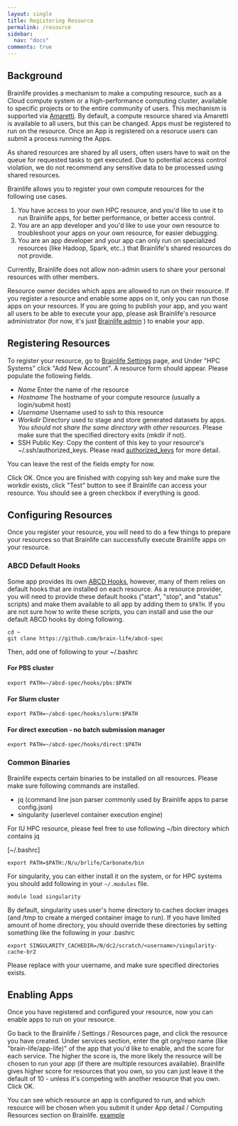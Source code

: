 ```yaml
---
layout: single
title: Registering Resource
permalink: /resource
sidebar:
  nav: "docs"
comments: true
---
```


## Background

Brainlife provides a mechanism to make a computing resource, such as a Cloud compute system or a high-performance computing cluster, available to specific projects or to the entire community of users. This mechanism is supported via [Amaretti](https://github.com/brain-life/amaretti). By default, a compute resource shared via Amaretti is available to all users, but this can be changed. Apps must be registered to run on the resource. Once an App is registered on a resoruce users can submit a process running the Apps.

As shared resources are shared by all users, often users have to wait on the queue for requested tasks to get executed. Due to potential access control violation, we do not recommend any sensitive data to be processed using shared resources.

Brainlife allows you to register your own compute resources for the following use cases.

1. You have access to your own HPC resource, and you'd like to use it to run Brainlife apps, for better performance, or better access control.
2. You are an app developer and you'd like to use your own resource to troubleshoot your apps on your own resource, for easier debugging.
3. You are an app developer and your app can only run on specialized resources (like Hadoop, Spark, etc..) that Brainlife's shared resources do not provide.

Currently, Brainlife does not allow non-admin users to share your personal resources with other members. 

Resource owner decides which apps are allowed to run on their resource. If you register a resource and enable some apps on it, only you can run those apps on your resources. If you are going to publish your app, and you want all users to be able to execute your app, please ask Brainlife's resource administrator (for now, it's just [Brainlife admin](brlife@iu.edu) ) to enable your app.

## Registering Resources

To register your resource, go to [Brainlife Settings](https://brainlife.io/wf/#!/resources) page, and Under "HPC Systems" click "Add New Account". A resource form should appear. Please populate the following fields.

* *Name* Enter the name of rhe resource
* *Hostname* The hostname of your compute resource (usually a login/submit host)
* *Username* Username used to ssh to this resource
* *Workdir* Directory used to stage and store generated datasets by apps. *You should not share the same directory with other resources*. Please make sure that the specified directory exits (mkdir if not).
* SSH Public Key: Copy the content of this key to your resource's ~/.ssh/authorized_keys. Please read [authorized_keys](https://www.ssh.com/ssh/authorized_keys/) for more detail.

You can leave the rest of the fields empty for now.

Click OK. Once you are finished with copying ssh key and make sure the workdir exists, click "Test" button to see if Brainlife can access your resource. You should see a green checkbox if everything is good.

## Configuring Resources

Once you register your resource, you will need to do a few things to prepare your resources so that Brainlife can successfully execute Brainlife apps on your resource.

### ABCD Default Hooks

Some app provides its own [ABCD Hooks](https://github.com/brain-life/abcd-spec), however, many of them relies on default hooks that are installed on each resource. As a resource provider, you will need to provide these default hooks ("start", "stop", and "status" scripts) and make them available to all app by adding them to `$PATH`. If you are not sure how to write these scripts, you can install and use the our default ABCD hooks by doing following.

```
cd ~
git clone https://github.com/brain-life/abcd-spec
```

Then, add one of following to your ~/.bashrc

#### For PBS cluster

```
export PATH=~/abcd-spec/hooks/pbs:$PATH
```

#### For Slurm cluster

```
export PATH=~/abcd-spec/hooks/slurm:$PATH
```

#### For direct execution - no batch submission manager

```
export PATH=~/abcd-spec/hooks/direct:$PATH
```

### Common Binaries

Brainlife expects certain binaries to be installed on all resources. Please make sure following commands are installed.

* jq (command line json parser commonly used by Brainlife apps to parse config.json)
* singularity (userlevel container execution engine)

For IU HPC resource, please feel free to use following ~/bin directory which contains jq

[~/.bashrc]

```
export PATH=$PATH:/N/u/brlife/Carbonate/bin
```

For singularity, you can either install it on the system, or for HPC systems you should add following in your `~/.modules` file.

```
module load singularity
```

By default, singularity uses user's home directory to caches docker images (and /tmp to create a merged container image to run). If you have limited amount of home directory, you should override these directories by setting something like the following in your .bashrc

```
export SINGULARITY_CACHEDIR=/N/dc2/scratch/<username>/singularity-cache-br2
```

Please replace <username> with your username, and make sure specified directories exists.

## Enabling Apps

Once you have registered and configured your resource, now you can enable apps to run on your resource.

Go back to the Brainlife / Settings / Resources page, and click the resource you have created. Under services section, enter the git org/repo name (like "brain-life/app-life)" of the app that you'd like to enable, and the score for each service. The higher the score is, the more likely the resource will be chosen to run your app (if there are multiple resources available). Brainlife gives higher score for resources that you own, so you can just leave it the default of 10 - unless it's competing with another resource that you own. Click OK.

You can see which resource an app is configured to run, and which resource will be chosen when you submit it under App detail / Computing Resources section on Brainlife. [example](https://brainlife.io/warehouse/app/58c56cf7e13a50849b258800)


